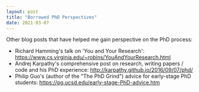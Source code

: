 ```yaml
---
layout: post
title: "Borrowed PhD Perspectives"
date: 2021-03-07
---
```


Other blog posts that have helped me gain perspective on the PhD process:

* Richard Hamming's talk on 'You and Your Research': <https://www.cs.virginia.edu/~robins/YouAndYourResearch.html>
* Andrej Karpathy's comprehensive post on research, writing papers / code and his PhD experience: <http://karpathy.github.io/2016/09/07/phd/>
* Philip Guo's (author of the "The PhD Grind") advice for early-stage PhD students: <https://pg.ucsd.edu/early-stage-PhD-advice.htm>
